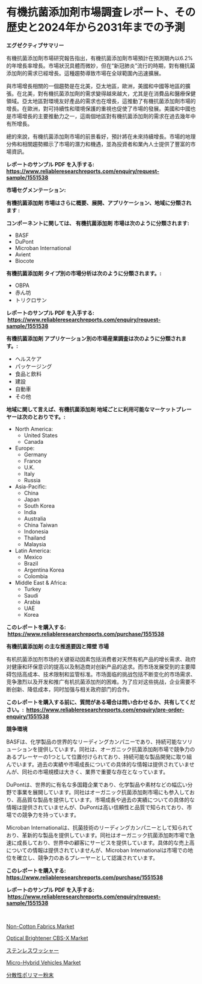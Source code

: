 <p><h1>有機抗菌添加剤市場調査レポート、その歴史と2024年から2031年までの予測</h1></p><p><strong>エグゼクティブサマリー</strong></p>
<p><p>有機抗菌添加劑市場研究報告指出，有機抗菌添加劑市場預計在預測期內以6.2%的年增長率增長。市場狀況具體而微妙，但在“新冠肺炎”流行的時期，對有機抗菌添加劑的需求已經增長。這種趨勢導致市場在全球範圍內迅速擴展。</p><p>與市場增長相關的一個趨勢是在北美，亞太地區，歐洲，美國和中國等地區的擴張。在北美，對有機抗菌添加劑的需求變得越來越大，尤其是在消費品和醫療保健領域。亞太地區對環境友好產品的需求也在增長，這推動了有機抗菌添加劑市場的增長。在歐洲，對可持續性和環境保護的重視也促使了市場的發展。美國和中國也是市場增長的主要推動力之一，這兩個地區對有機抗菌添加劑的需求在過去幾年中有所增長。</p><p>總的來說，有機抗菌添加劑市場的前景看好，預計將在未來持續增長。市場的地理分佈和相關趨勢顯示了市場的潛力和機遇，並為投資者和業內人士提供了豐富的市場資訊。</p></p>
<p><strong>レポートのサンプル PDF を入手する: <a href="https://www.reliableresearchreports.com/enquiry/request-sample/1551538">https://www.reliableresearchreports.com/enquiry/request-sample/1551538</a></strong></p>
<p><strong>市場セグメンテーション:</strong></p>
<p><strong> 有機抗菌添加剤 市場はさらに概要、展開、アプリケーション、地域に分類されます :</strong></p>
<p><strong>コンポーネントに関しては、 有機抗菌添加剤 市場は次のように分類されます: &nbsp;</strong></p>
<p><ul><li>BASF</li><li>DuPont</li><li>Microban International</li><li>Avient</li><li>Biocote</li></ul></p>
<p><strong> 有機抗菌添加剤 タイプ別の市場分析は次のように分類されます。:</strong></p>
<p><ul><li>OBPA</li><li>赤ん坊</li><li>トリクロサン</li></ul></p>
<p><strong>レポートのサンプル PDF を入手する: &nbsp;<a href="https://www.reliableresearchreports.com/enquiry/request-sample/1551538">https://www.reliableresearchreports.com/enquiry/request-sample/1551538</a></strong></p>
<p><strong> 有機抗菌添加剤 アプリケーション別の市場産業調査は次のように分類されます。:</strong></p>
<p><ul><li>ヘルスケア</li><li>パッケージング</li><li>食品と飲料</li><li>建設</li><li>自動車</li><li>その他</li></ul></p>
<p><strong>地域に関して言えば、有機抗菌添加剤 地域ごとに利用可能なマーケットプレーヤーは次のとおりです。:</strong></p>
<p><ul>
    <li>
        North America:
        <ul>
            <li>United States</li>
            <li>Canada</li>
        </ul>
    </li>
    <li>
        Europe:
        <ul>
            <li>Germany</li>
            <li>France</li>
            <li>U.K.</li>
            <li>Italy</li>
            <li>Russia</li>
        </ul>
    </li>
    <li>
        Asia-Pacific:
        <ul>
            <li>China</li>
            <li>Japan</li>
            <li>South Korea</li>
            <li>India</li>
            <li>Australia</li>
            <li>China Taiwan</li>
            <li>Indonesia</li>
            <li>Thailand</li>
            <li>Malaysia</li>
        </ul>
    </li>
    <li>
        Latin America:
        <ul>
            <li>Mexico</li>
            <li>Brazil</li>
            <li>Argentina Korea</li>
            <li>Colombia</li>
        </ul>
    </li>
    <li>
        Middle East & Africa:
        <ul>
            <li>Turkey</li>
            <li>Saudi</li>
            <li>Arabia</li>
            <li>UAE</li>
            <li>Korea</li>
        </ul>
    </li>
    </ul></p>
<p><strong>このレポートを購入する: &nbsp;<a href="https://www.reliableresearchreports.com/purchase/1551538">https://www.reliableresearchreports.com/purchase/1551538</a></strong></p>
<p><strong>有機抗菌添加剤 の主な推進要因と障壁 市場</strong></p>
<p><p>有机抗菌添加剂市场的关键驱动因素包括消费者对天然有机产品的增长需求、政府对健康和环保意识的提高以及制造商对创新产品的追求。而市场发展受到的主要障碍包括高成本、技术限制和监管标准。市场面临的挑战包括不断变化的市场需求、竞争激烈以及开发和推广有机抗菌添加剂的困难。为了应对这些挑战，企业需要不断创新、降低成本，同时加强与相关政府部门的合作。</p></p>
<p><strong>このレポートを購入する前に、質問がある場合は問い合わせるか、共有してください。:&nbsp; <a href="https://www.reliableresearchreports.com/enquiry/pre-order-enquiry/1551538">https://www.reliableresearchreports.com/enquiry/pre-order-enquiry/1551538</a></strong></p>
<p><strong>競争環境</strong></p>
<p><p>BASFは、化学製品の世界的なリーディングカンパニーであり、持続可能なソリューションを提供しています。同社は、オーガニック抗菌添加剤市場で競争力のあるプレーヤーの1つとして位置付けられており、持続可能な製品開発に取り組んでいます。過去の実績や市場成長についての具体的な情報は提供されていませんが、同社の市場規模は大きく、業界で重要な存在となっています。</p><p>DuPontは、世界的に有名な多国籍企業であり、化学製品や素材などの幅広い分野で事業を展開しています。同社はオーガニック抗菌添加剤市場にも参入しており、高品質な製品を提供しています。市場成長や過去の実績についての具体的な情報は提供されていませんが、DuPontは高い信頼性と品質で知られており、市場での競争力を持っています。</p><p>Microban Internationalは、抗菌技術のリーディングカンパニーとして知られており、革新的な製品を提供しています。同社はオーガニック抗菌添加剤市場で急速に成長しており、世界中の顧客にサービスを提供しています。具体的な売上高についての情報は提供されていませんが、Microban Internationalは市場での地位を確立し、競争力のあるプレーヤーとして認識されています。</p></p>
<p><strong>このレポートを購入する: &nbsp; <a href="https://www.reliableresearchreports.com/purchase/1551538">https://www.reliableresearchreports.com/purchase/1551538</a></strong></p>
<p><strong>レポートのサンプル PDF を入手する: &nbsp;<a href="https://www.reliableresearchreports.com/enquiry/request-sample/1551538">https://www.reliableresearchreports.com/enquiry/request-sample/1551538</a></strong><strong></strong></p>
<p>&nbsp;</p>
<p><p><a href="https://github.com/lylyparadise/Market-Research-Report-List-2/blob/main/non-cotton-fabrics-market.md">Non-Cotton Fabrics Market</a></p><p><a href="https://issuu.com/reportprime-2/docs/optical-brightener-cbs-x-market-size-2030.pptx">Optical Brightener CBS-X Market</a></p><p><a href="https://medium.com/@lillianamurazik2023/%E3%82%B9%E3%83%86%E3%83%B3%E3%83%AC%E3%82%B9%E8%A3%BD%E3%83%AF%E3%83%83%E3%82%B7%E3%83%A3%E3%83%BC%E5%B8%82%E5%A0%B4%E3%81%AF-%E5%B8%82%E5%A0%B4%E3%82%B7%E3%82%A7%E3%82%A2-%E5%B8%82%E5%A0%B4%E3%83%88%E3%83%AC%E3%83%B3%E3%83%89-%E5%B8%82%E5%A0%B4%E6%88%90%E9%95%B7%E3%81%AB%E9%96%A2%E3%81%99%E3%82%8B%E6%83%85%E5%A0%B1%E3%82%92%E6%8F%90%E4%BE%9B%E3%81%97%E3%81%BE%E3%81%99-b8a710451c5e">ステンレスワッシャー</a></p><p><a href="https://scarlet-rocket-c63.notion.site/Micro-Hybrid-Vehicles-Market-Centers-on-Aspects-such-as-Market-Growth-Market-Share-Market-Opportun-eff6050d0d9e48de98c004d2e8cbb0e1">Micro-Hybrid Vehicles Market</a></p><p><a href="https://medium.com/@eunawiegad2023/%E5%88%86%E6%95%A3%E6%80%A7%E3%83%9D%E3%83%AA%E3%83%9E%E3%83%BC%E3%83%91%E3%82%A6%E3%83%80%E3%83%BC%E5%B8%82%E5%A0%B4%E3%81%AE%E5%8B%95%E5%90%91%E3%81%A8%E5%B8%82%E5%A0%B4%E5%88%86%E6%9E%90%E3%81%AF-2024%E5%B9%B4%E3%81%8B%E3%82%892031%E5%B9%B4%E3%81%BE%E3%81%A7%E3%81%AE%E6%9C%9F%E9%96%93%E3%81%AB%E4%BA%88%E6%B8%AC%E3%81%95%E3%82%8C%E3%81%A6%E3%81%84%E3%81%BE%E3%81%99-ee6238224ad3">分散性ポリマー粉末</a></p></p>